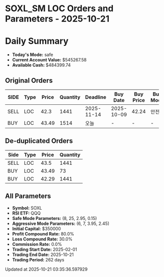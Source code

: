 # SOXL_SM LOC Orders and Parameters - 2025-10-21

# Daily Summary

- **Today's Mode:** safe
- **Current Account Value:** $545267.58
- **Available Cash:** $484399.74

## Original Orders

| SIDE | Type | Price | Quantity | Deadline | Buy Date | Buy Price | Buy Mode |
|------|------|-------|----------|----------|----------|-----------|----------|
| SELL | LOC | 42.3 | 1441 | 2025-11-14 | 2025-10-09 | 42.24 | 안전 |
| BUY | LOC | 43.49 | 1514 | 오늘 | - | - | - |

## De-duplicated Orders

| Side | Type | Price | Quantity |
|------|------|-------|----------|
| SELL | LOC | 43.5 | 1441 |
| BUY | LOC | 43.49 | 73 |
| BUY | LOC | 42.29 | 1441 |

## All Parameters

- **Symbol:** SOXL
- **RSI ETF:** QQQ
- **Safe Mode Parameters:** (8, 25, 2.95, 0.15)
- **Aggressive Mode Parameters:** (6, 7, 3.95, 2.45)
- **Initial Capital:** $350000
- **Profit Compound Rate:** 80.0%
- **Loss Compound Rate:** 30.0%
- **Commission Rate:** 0.0%
- **Trading Start Date:** 2025-02-01
- **Trading End Date:** 2025-10-21
- **Trading Period:** 262 days

Updated at 2025-10-21 03:35:36.597929

